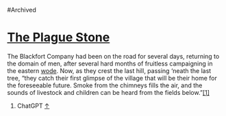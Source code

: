 #Archived
# [The Plague Stone](https://en.wikipedia.org/wiki/Eyam#Places_of_interest)

The Blackfort Company had been on the road for several days, returning to the domain of men, after several hard months of fruitless campaigning in the eastern [wode](https://arsludi.lamemage.com/index.php/78/grand-experiments-west-marches/). Now, as they crest the last hill, passing ‘neath the last tree, “they catch their first glimpse of the village that will be their home for the foreseeable future. Smoke from the chimneys fills the air, and the sounds of livestock and children can be heard from the fields below.”[[1]](#footnote-0)

1. ChatGPT [↑](#footnote-ref-0)